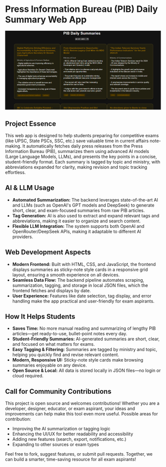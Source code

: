 

# Press Information Bureau (PIB) Daily Summary Web App

![PIB Daily Summary Web App Demo](./images/image.png)

## Project Essence

This web app is designed to help students preparing for competitive exams (like UPSC, State PSCs, SSC, etc.) save valuable time in current affairs note-making. It automatically fetches daily press releases from the Press Information Bureau (PIB), summarizes them using advanced AI models (Large Language Models, LLMs), and presents the key points in a concise, student-friendly format. Each summary is tagged by topic and ministry, with abbreviations expanded for clarity, making revision and topic tracking effortless.

## AI & LLM Usage

- **Automated Summarization:** The backend leverages state-of-the-art AI and LLMs (such as OpenAI's GPT models and DeepSeek) to generate short, clear, and exam-focused summaries from raw PIB articles.
- **Tag Generation:** AI is also used to extract and expand relevant tags and abbreviations, making it easier to organize and search content.
- **Flexible LLM Integration:** The system supports both OpenAI and OpenRouter/DeepSeek APIs, making it adaptable to different AI providers.

## Web Development Aspects

- **Modern Frontend:** Built with HTML, CSS, and JavaScript, the frontend displays summaries as sticky-note style cards in a responsive grid layout, ensuring a smooth experience on all devices.
- **Seamless Data Flow:** The backend pipeline automates scraping, summarization, tagging, and storage in local JSON files, which the frontend fetches and displays by date.
- **User Experience:** Features like date selection, tag display, and error handling make the app practical and user-friendly for exam aspirants.

## How It Helps Students

- **Saves Time:** No more manual reading and summarizing of lengthy PIB articles—get ready-to-use, bullet-point notes every day.
- **Student-Friendly Summaries:** AI-generated summaries are short, clear, and focused on what matters for exams.
- **Easy Tagging & Filtering:** Summaries are tagged by ministry and topic, helping you quickly find and revise relevant content.
- **Modern, Responsive UI:** Sticky-note style cards make browsing summaries enjoyable on any device.
- **Open Source & Local:** All data is stored locally in JSON files—no login or cloud required.

## Call for Community Contributions

This project is open source and welcomes contributions! Whether you are a developer, designer, educator, or exam aspirant, your ideas and improvements can help make this tool even more useful. Possible areas for contribution:

- Improving the AI summarization or tagging logic
- Enhancing the UI/UX for better readability and accessibility
- Adding new features (search, export, notifications, etc.)
- Expanding to other sources or exam types

Feel free to fork, suggest features, or submit pull requests. Together, we can build a smarter, time-saving resource for all exam aspirants!
